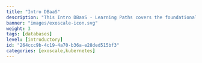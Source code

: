```yaml
---
title: "Intro DBaaS"
description: "This Intro DBaaS - Learning Paths covers the foundational topics of DBaaS for a non-technical audience and conveys the benefits of data services and databases as a service for modern IT scenarios. It will help you learn the basics of terminology associated, understand the essential components' functions, and why these new technologies are so important."
banner: "images/exoscale-icon.svg"
weight: 3
tags: [databases]
level: [introductory]
id: "264ccc9b-4c19-4a70-b36a-e28ded515bf3"
categories: [exoscale,kubernetes]
---
```


